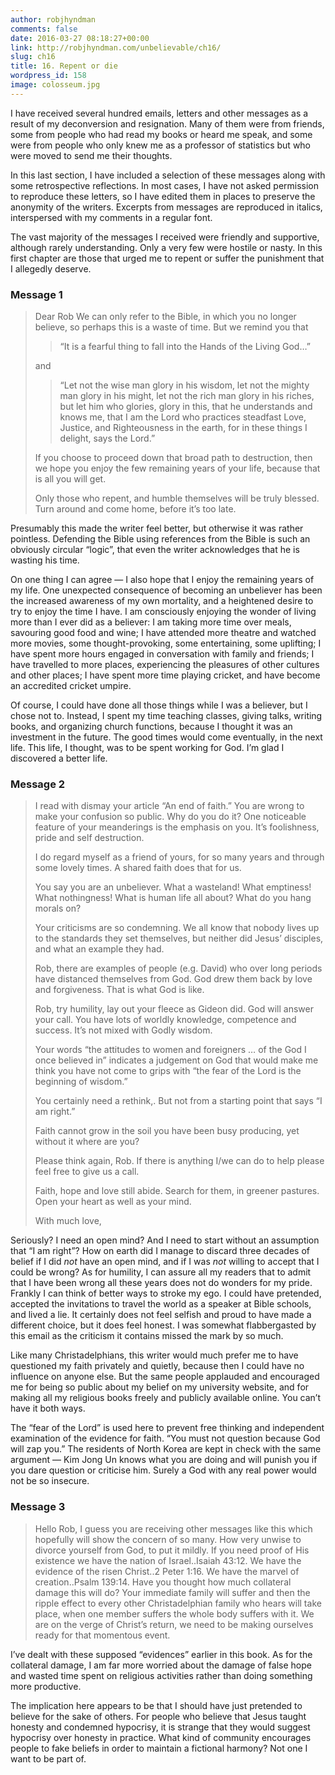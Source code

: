```yaml
---
author: robjhyndman
comments: false
date: 2016-03-27 08:18:27+00:00
link: http://robjhyndman.com/unbelievable/ch16/
slug: ch16
title: 16. Repent or die
wordpress_id: 158
image: colosseum.jpg
---
```


I have received several hundred emails, letters and other messages as a result of my deconversion and resignation. Many of them were from friends, some from people who had read my books or heard me speak, and some were from people who only knew me as a professor of statistics but who were moved to send me their thoughts.

In this last section, I have included a selection of these messages along with some retrospective reflections. In most cases, I have not asked permission to reproduce these letters, so I have edited them in places to preserve the anonymity of the writers. Excerpts from messages are reproduced in italics, interspersed with my comments in a regular font.

The vast majority of the messages I received were friendly and supportive, although rarely understanding. Only a very few were hostile or nasty. In this first chapter are those that urged me to repent or suffer the punishment that I allegedly deserve.


### Message 1


<blockquote>Dear Rob
We can only refer to the Bible, in which you no longer believe, so perhaps this is a waste of time. But we remind you that

<blockquote>“It is a fearful thing to fall into the Hands of the Living God…”</blockquote>

and

<blockquote>“Let not the wise man glory in his wisdom, let not the mighty man glory in his might, let not the rich man glory in his riches, but let him who glories, glory in this, that he understands and knows me, that I am the Lord who practices steadfast Love, Justice, and Righteousness in the earth, for in these things I delight, says the Lord.”</blockquote>

If you choose to proceed down that broad path to destruction, then we hope you enjoy the few remaining years of your life, because that is all you will get.

Only those who repent, and humble themselves will be truly blessed. Turn around and come home, before it’s too late.</blockquote>


Presumably this made the writer feel better, but otherwise it was rather pointless. Defending the Bible using references from the Bible is such an obviously circular “logic”, that even the writer acknowledges that he is wasting his time.

On one thing I can agree — I also hope that I enjoy the remaining years of my life. One unexpected consequence of becoming an unbeliever has been the increased awareness of my own mortality, and a heightened desire to try to enjoy the time I have. I am consciously enjoying the wonder of living more than I ever did as a believer: I am taking more time over meals, savouring good food and wine; I have attended more theatre and watched more movies, some thought-provoking, some entertaining, some uplifting; I have spent more hours engaged in conversation with family and friends; I have travelled to more places, experiencing the pleasures of other cultures and other places; I have spent more time playing cricket, and have become an accredited cricket umpire.

Of course, I could have done all those things while I was a believer, but I chose not to. Instead, I spent my time teaching classes, giving talks, writing books, and organizing church functions, because I thought it was an investment in the future. The good times would come eventually, in the next life. This life, I thought, was to be spent working for God. I’m glad I discovered a better life.



### Message 2




<blockquote><p>I read with dismay your article “An end of faith.” You are wrong to make your confusion so public. Why do you do it? One noticeable feature of your meanderings is the emphasis on you. It’s foolishness, pride and self destruction.</p>

<p>I do regard myself as a friend of yours, for so many years and through some lovely times. A shared faith does that for us.</p>

<p>You say you are an unbeliever. What a wasteland! What emptiness! What nothingness! What is human life all about? What do you hang morals on?</p>

<p>Your criticisms are so condemning. We all know that nobody lives up to the standards they set themselves, but neither did Jesus’ disciples, and what an example they had.</p>

<p>Rob, there are examples of people (e.g. David) who over long periods have distanced themselves from God. God drew them back by love and forgiveness. That is what God is like.</p>

<p>Rob, try humility, lay out your fleece as Gideon did. God will answer your call. You have lots of worldly knowledge, competence and success. It’s not mixed with Godly wisdom.</p>

<p>Your words “the attitudes to women and foreigners … of the God I once believed in” indicates a judgement on God that would make me think you have not come to grips with “the fear of the Lord is the beginning of wisdom.”</p>

<p>You certainly need a rethink,. But not from a starting point that says “I am right.”</p>

<p>Faith cannot grow in the soil you have been busy producing, yet without it where are you?</p>

<p>Please think again, Rob. If there is anything I/we can do to help please feel free to give us a call.</p>

<p>Faith, hope and love still abide. Search for them, in greener pastures. Open your heart as well as your mind.</p>

<p>With much love,</p></blockquote>


Seriously? I need an open mind? And I need to start without an assumption that “I am right”? How on earth did I manage to discard three decades of belief if I did _not_ have an open mind, and if I was _not_ willing to accept that I could be wrong? As for humility, I can assure all my readers that to admit that I have been wrong all these years does not do wonders for my pride. Frankly I can think of better ways to stroke my ego. I could have pretended, accepted the invitations to travel the world as a speaker at Bible schools, and lived a lie. It certainly does not feel selfish and proud to have made a different choice, but it does feel honest. I was somewhat flabbergasted by this email as the criticism it contains missed the mark by so much.

Like many Christadelphians, this writer would much prefer me to have questioned my faith privately and quietly, because then I could have no influence on anyone else. But the same people applauded and encouraged me for being so public about my belief on my university website, and for making all my religious books freely and publicly available online. You can’t have it both ways.

The “fear of the Lord” is used here to prevent free thinking and independent examination of the evidence for faith. “You must not question because God will zap you.” The residents of North Korea are kept in check with the same argument — Kim Jong Un knows what you are doing and will punish you if you dare question or criticise him. Surely a God with any real power would not be so insecure.



### Message 3




<blockquote>Hello Rob, I guess you are receiving other messages like this which hopefully will show the concern of so many. How very unwise to divorce yourself from God, to put it mildly. If you need proof of His existence we have the nation of Israel..Isaiah 43:12. We have the evidence of the risen Christ..2 Peter 1:16. We have the marvel of creation..Psalm 139:14. Have you thought how much collateral damage this will do? Your immediate family will suffer and then the ripple effect to every other Christadelphian family who hears will take place, when one member suffers the whole body suffers with it. We are on the verge of Christ’s return, we need to be making ourselves ready for that momentous event.</blockquote>


I’ve dealt with these supposed “evidences” earlier in this book. As for the collateral damage, I am far more worried about the damage of false hope and wasted time spent on religious activities rather than doing something more productive.

The implication here appears to be that I should have just pretended to believe for the sake of others. For people who believe that Jesus taught honesty and condemned hypocrisy, it is strange that they would suggest hypocrisy over honesty in practice. What kind of community encourages people to fake beliefs in order to maintain a fictional harmony? Not one I want to be part of.

